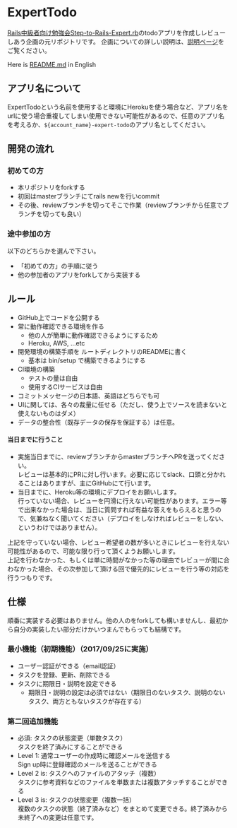 # ExpertTodo
[Rails中級者向け勉強会Step-to-Rails-Expert.rb](https://step-to-rails-expert-rb.connpass.com/)のtodoアプリを作成しレビューしあう企画の元リポジトリです。
企画についての詳しい説明は、[説明ページ](http://biibiebisuke.hatenablog.com/entry/2017/08/08/173906)をご覧ください。

Here is [README.md](https://github.com/Step-to-Rails-Expert-rb/expert-todo/blob/master/docs/README.en.md) in English 

## アプリ名について
ExpertTodoという名前を使用すると環境にHerokuを使う場合など、アプリ名をurlに使う場合重複してしまい使用できない可能性があるので、任意のアプリ名を考えるか、`${account_name}-expert-todo`のアプリ名としてください。

## 開発の流れ
### 初めての方
- 本リポジトリをforkする
- 初回はmasterブランチにてrails newを行いcommit
- その後、reviewブランチを切ってそこで作業（reviewブランチから任意でブランチを切っても良い）

### 途中参加の方
以下のどちらかを選んで下さい。
- 「初めての方」の手順に従う
- 他の参加者のアプリをforkしてから実装する

## ルール
- GitHub上でコードを公開する
- 常に動作確認できる環境を作る
  - 他の人が簡単に動作確認できるようにするため
  - Heroku, AWS, ...etc
- 開発環境の構築手順を ルートディレクトリのREADMEに書く
  - 基本は bin/setup で構築できるようにする
- CI環境の構築
  - テストの量は自由
  - 使用するCIサービスは自由
- コミットメッセージの日本語、英語はどちらでも可
- UIに関しては、各々の裁量に任せる（ただし、使う上でソースを読まないと使えないものはダメ）
- データの整合性（既存データの保存を保証する）は任意。

#### 当日までに行うこと
- 実施当日までに、reviewブランチからmasterブランチへPRを送ってください。  
レビューは基本的にPRに対し行います。必要に応じてslack、口頭と分かれることはありますが、主にGitHubにて行います。
- 当日までに、Heroku等の環境にデプロイをお願いします。  
行っていない場合、レビューを円滑に行えない可能性があります。エラー等で出来なかった場合は、当日に質問すれば有益な答えをもらえると思うので、気兼ねなく聞いてください（デプロイをしなければレビューをしない、というわけではありません）。

上記を守っていない場合、レビュー希望者の数が多いときにレビューを行えない可能性があるので、可能な限り行って頂くようお願いします。  
上記を行わなかった、もしくは単に時間がなかった等の理由でレビューが間に合わなかった場合、その次参加して頂ける回で優先的にレビューを行う等の対応を行うつもりです。

## 仕様
順番に実装する必要はありません。他の人のをforkしても構いませんし、最初から自分の実装したい部分だけかいつまんでもらっても結構です。
### 最小機能（初期機能）（2017/09/25に実施）
- ユーザー認証ができる（email認証）
- タスクを登録、更新、削除できる
- タスクに期限日・説明を設定できる
    - 期限日・説明の設定は必須ではない（期限日のないタスク、説明のないタスク、両方ともないタスクが存在する）

### 第二回追加機能
- 必須: タスクの状態変更（単数タスク）  
タスクを終了済みにすることができる
- Level 1: 通常ユーザーの作成時に確認メールを送信する  
Sign up時に登録確認のメールを送ることができる
- Level 2 is: タスクへのファイルのアタッチ（複数）  
タスクに参考資料などのファイルを単数または複数アタッチすることができる
- Level 3 is: タスクの状態変更（複数一括）  
複数のタスクの状態（終了済みなど）をまとめて変更できる。終了済みから未終了への変更は任意です。
